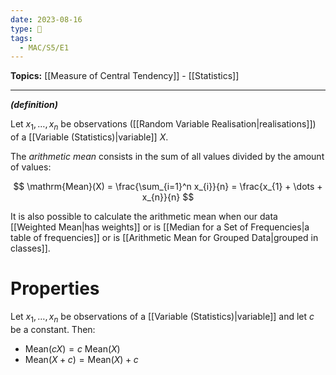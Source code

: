 ```yaml
---
date: 2023-08-16
type: 🧠
tags:
  - MAC/S5/E1
---
```


**Topics:** [[Measure of Central Tendency]] - [[Statistics]]

---

_**(definition)**_

Let $x_{1}, \dots, x_{n}$ be observations ([[Random Variable Realisation|realisations]]) of a [[Variable (Statistics)|variable]] $X$.

The _arithmetic mean_ consists in the sum of all values divided by the amount of values:

$$
\mathrm{Mean}(X) = \frac{\sum_{i=1}^n x_{i}}{n} = \frac{x_{1} + \dots + x_{n}}{n}
$$

It is also possible to calculate the arithmetic mean when our data [[Weighted Mean|has weights]] or is [[Median for a Set of Frequencies|a table of frequencies]] or is [[Arithmetic Mean for Grouped Data|grouped in classes]].

# Properties

Let $x_{1}, \dots, x_{n}$ be observations of a [[Variable (Statistics)|variable]] and let $c$ be a constant. Then:

- $\mathrm{Mean}(cX) = c\ \mathrm{Mean}(X)$
- $\mathrm{Mean}(X+c) = \mathrm{Mean}(X) + c$

